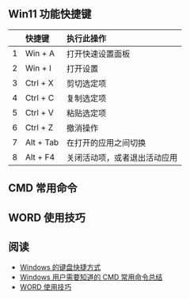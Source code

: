 ## Win11 功能快捷键

|      |    快捷键  |        执行此操作      |
|:-------------|:------------------|:-------------|
| 1    |   Win + A        | 打开快速设置面板 |
| 2    |   Win + I         |   打开设置      |
| 3    |   Ctrl + X        |   剪切选定项     |
| 4    |   Ctrl + C        |   复制选定项      |
| 5    |   Ctrl + V        |   粘贴选定项      |
| 6    |   Ctrl + Z        |   撤消操作      |
| 7    |   Alt + Tab      |   在打开的应用之间切换      |
| 8    |   Alt + F4        |   关闭活动项，或者退出活动应用      |

## CMD 常用命令

## WORD 使用技巧

## 阅读

- [Windows 的键盘快捷方式](https://support.microsoft.com/zh-cn/windows/windows-%E7%9A%84%E9%94%AE%E7%9B%98%E5%BF%AB%E6%8D%B7%E6%96%B9%E5%BC%8F-dcc61a57-8ff0-cffe-9796-cb9706c75eec#WindowsVersion=Windows_11)
- [Windows 用户需要知道的 CMD 常用命令总结](https://zhuanlan.zhihu.com/p/67513308)
- [WORD 使用技巧](https://mubu.com/explore/3PJalJW9gE4?)
